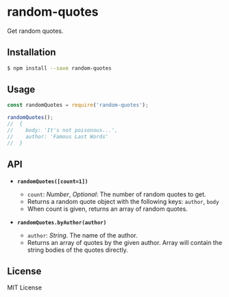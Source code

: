 # random-quotes

Get random quotes.

## Installation

```bash
$ npm install --save random-quotes
```

## Usage

```js
const randomQuotes = require('random-quotes');

randomQuotes();
//  {
//    body: 'It's not poisonous...',
//    author: 'Famous Last Words'
//  }
```

## API

- **`randomQuotes([count=1])`**
  - `count`: _Number_, _Optional_: The number of random quotes to get.
  - Returns a random quote object with the following keys: `author`, `body`
  - When count is given, returns an array of random quotes.

- **`randomQuotes.byAuthor(author)`**
  - `author`: _String_. The name of the author.
  - Returns an array of quotes by the given author. Array will contain the string bodies of the quotes directly.

## License

MIT License
